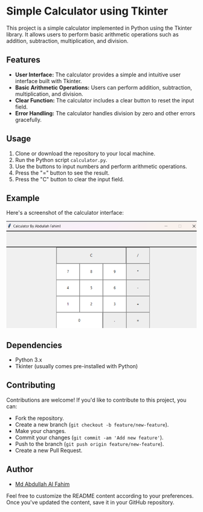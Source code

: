 # Simple Calculator using Tkinter

This project is a simple calculator implemented in Python using the Tkinter library. It allows users to perform basic arithmetic operations such as addition, subtraction, multiplication, and division.

## Features

- **User Interface:** The calculator provides a simple and intuitive user interface built with Tkinter.
- **Basic Arithmetic Operations:** Users can perform addition, subtraction, multiplication, and division.
- **Clear Function:** The calculator includes a clear button to reset the input field.
- **Error Handling:** The calculator handles division by zero and other errors gracefully.

## Usage

1. Clone or download the repository to your local machine.
2. Run the Python script `calculator.py`.
3. Use the buttons to input numbers and perform arithmetic operations.
4. Press the "=" button to see the result.
5. Press the "C" button to clear the input field.

## Example

Here's a screenshot of the calculator interface:

![Calculator Interface](https://github.com/abdullahfahim2/Calculator/blob/main/Screenshot%202024-03-17%20191142.png)

## Dependencies

- Python 3.x
- Tkinter (usually comes pre-installed with Python)

## Contributing

Contributions are welcome! If you'd like to contribute to this project, you can:

- Fork the repository.
- Create a new branch (`git checkout -b feature/new-feature`).
- Make your changes.
- Commit your changes (`git commit -am 'Add new feature'`).
- Push to the branch (`git push origin feature/new-feature`).
- Create a new Pull Request.


## Author

- [Md Abdullah Al Fahim](https://github.com/abdullahfahim2)

Feel free to customize the README content according to your preferences. Once you've updated the content, save it in your GitHub repository.
